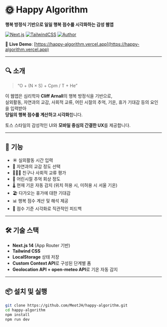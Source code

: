 # 🌞 Happy Algorithm

**행복 방정식 기반으로 일일 행복 점수를 시각화하는 감성 웹앱**

[![Next.js](https://img.shields.io/badge/Next.js-13+-black?logo=nextdotjs)](https://nextjs.org/)
[![TailwindCSS](https://img.shields.io/badge/TailwindCSS-3-blue?logo=tailwindcss)](https://tailwindcss.com/)
[![Author](https://img.shields.io/badge/Made%20by-MeotJH-blueviolet)](https://github.com/MeotJH)

🔗 **Live Demo**: [https://happy-algorithm.vercel.app](https://happy-algorithm.vercel.app)

---

## 🔍 소개

> “O + (N × S) + Cpm / T + He”

이 웹앱은 심리학자 **Cliff Arnall**의 행복 방정식을 기반으로,  
실외활동, 자연과의 교감, 사회적 교류, 어린 시절의 추억, 기온, 휴가 기대감 등의 요인을 입력받아  
**당일의 행복 점수를 계산하고 시각화**합니다.

토스 스타일의 감성적인 UI와 **모바일 중심의 간결한 UX**를 제공합니다.

---

## 🚀 기능

- ☀️ 실외활동 시간 입력
- 🌳 자연과의 교감 정도 선택
- 🧑‍🤝‍🧑 친구나 사회적 교류 평가
- 🎠 어린시절 추억 회상 정도
- 🌡️ 현재 기온 자동 감지 (위치 허용 시, 미허용 시 서울 기온)
- 🏖️ 다가오는 휴가에 대한 기대감
- 📊 행복 점수 계산 및 해석 제공
- 🎯 점수 기준 시각화로 직관적인 피드백

---

## 🛠️ 기술 스택

- **Next.js 14** (App Router 기반)
- **Tailwind CSS**
- **LocalStorage** 상태 저장
- **Custom Context API**로 구성된 단계별 폼
- **Geolocation API + open-meteo API**로 기온 자동 감지

---

## 📦 설치 및 실행

```bash
git clone https://github.com/MeotJH/happy-algorithm.git
cd happy-algorithm
npm install
npm run dev
